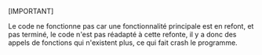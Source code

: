[IMPORTANT]

Le code ne fonctionne pas car une fonctionnalité principale est en refont, et pas terminé, le code n'est pas réadapté à cette refonte, il y a donc des appels de fonctions qui n'existent plus, ce qui fait crash le programme.
